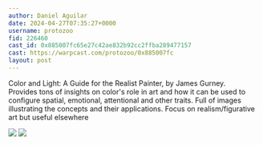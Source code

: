 ```yaml
---
author: Daniel Aguilar 
date: 2024-04-27T07:35:27+0000
username: protozoo
fid: 226460
cast_id: 0x885007fc65e27c42ae832b92cc2ffba289477157
cast: https://warpcast.com/protozoo/0x885007fc
layout: post
---
```

Color and Light: A Guide for the Realist Painter, by James Gurney.  
Provides tons of insights on color's role in art and how it can be used to configure spatial, emotional, attentional and other traits. Full of images illustrating the concepts and their applications. Focus on realism/figurative art but useful elsewhere  

![](https://imagedelivery.net/BXluQx4ige9GuW0Ia56BHw/d861db1e-c847-439d-be78-a00c51e94500/original)
![](https://imagedelivery.net/BXluQx4ige9GuW0Ia56BHw/f26e1692-ea5f-42c0-f1ec-ad1d5a503000/original)